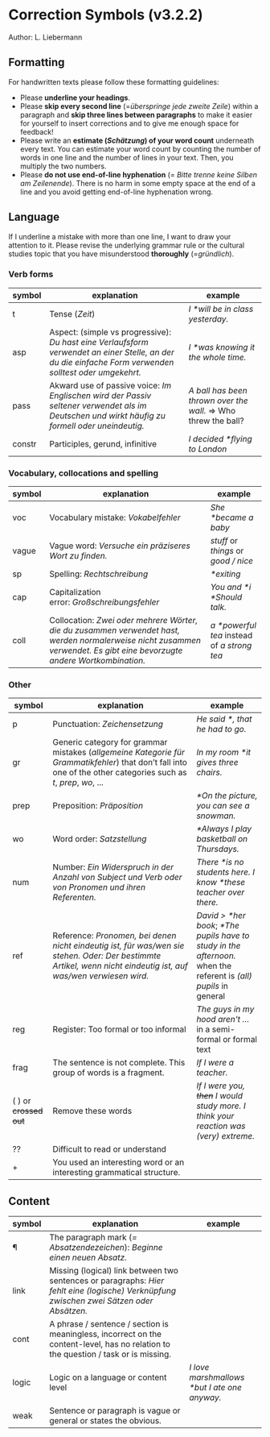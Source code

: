 # Correction Symbols (v3.2.2)

Author: L. Liebermann

## Formatting

For handwritten texts please follow these formatting guidelines:

- Please **underline your headings**.
- Please **skip every second line** (=_überspringe jede zweite Zeile_) within a paragraph and **skip three lines between paragraphs** to make it easier for yourself to insert corrections and to give me enough space for feedback!
- Please write an **estimate (_Schätzung_) of your word count** underneath every text. You can estimate your word count by counting the number of words in one line and the number of lines in your text. Then, you multiply the two numbers.
- Please **do not use end-of-line hyphenation** (= _Bitte trenne keine Silben am Zeilenende_). There is no harm in some empty space at the end of a line and you avoid getting end-of-line hyphenation wrong.

## Language

If I underline a mistake with more than one line, I want to draw your attention to it. Please revise the underlying grammar rule or the cultural studies topic that you have misunderstood **thoroughly** (=_gründlich_).

### Verb forms

| symbol | explanation                                                                                                                                   | example                                                        |
| ------ | --------------------------------------------------------------------------------------------------------------------------------------------- | -------------------------------------------------------------- |
| t      | Tense (*Zeit*)                                                                                                                                | *I \*will be in class yesterday.*                              |
| asp    | Aspect: (simple vs progressive): _Du hast eine Verlaufsform verwendet an einer Stelle, an der du die einfache Form verwenden solltest oder umgekehrt._  | *I \*was knowing it the whole time.*                           |
| pass   | Akward use of passive voice: *Im Englischen wird der Passiv seltener verwendet als im Deutschen und wirkt häufig zu formell oder uneindeutig.* | *A ball has been thrown over the wall.* => Who threw the ball? |
| constr | Participles, gerund, infinitive                                                                                                               | _I decided \*flying to London_                                 |

### Vocabulary, collocations and spelling

| symbol | explanation                                                                                                                                                              | example                                      |
| ------ | ------------------------------------------------------------------------------------------------------------------------------------------------------------------------ | -------------------------------------------- |
| voc    | Vocabulary mistake: *Vokabelfehler*                                                                                                                                      | _She \*became a baby_                        |
| vague  | Vague word: *Versuche ein präziseres Wort zu finden.*                                                                                                                    | _stuff_ or _things_ or _good / nice_         |
| sp     | Spelling: *Rechtschreibung*                                                                                                                                              | _\*exiting_                                  |
| cap    | Capitalization error: *Großschreibungsfehler*                                                                                                                            | *You and \*i \*Should talk.*                 |
| coll   | Collocation: *Zwei oder mehrere Wörter, die du zusammen verwendet hast, werden normalerweise nicht zusammen verwendet. Es gibt eine bevorzugte andere Wortkombination.* | _a \*powerful tea_ instead of _a strong tea_ |

### Other

| symbol                 | explanation                                                                                                                                                        | example                                                                                                             |
|------------------------|--------------------------------------------------------------------------------------------------------------------------------------------------------------------|---------------------------------------------------------------------------------------------------------------------|
| p                      | Punctuation: *Zeichensetzung*                                                                                                                                      | *He said \*, that he had to go.*                                                                                    |
| gr                     | Generic category for grammar mistakes (*allgemeine Kategorie für Grammatikfehler*) that don’t fall into one of the other categories such as _t_, _prep_, _wo_, ... | *In my room \*it gives three chairs.*                                                                               |
| prep                   | Preposition: *Präposition*                                                                                                                                         | _\*On the picture, you can see a snowman._                                                                          |
| wo                     | Word order: *Satzstellung*                                                                                                                                         | *\*Always I play basketball on Thursdays.*                                                                          |
| num                    | Number: _Ein Widerspruch in der Anzahl von Subject und Verb oder von Pronomen und ihren Referenten._                                                               | _There \*is no students here. I know \*these teacher over there._                                                   |
| ref                    | Reference: *Pronomen, bei denen nicht eindeutig ist, für was/wen sie stehen. Oder: Der bestimmte Artikel, wenn nicht eindeutig ist, auf was/wen verwiesen wird.*   | *David > \*her book*; _\*The pupils have to study in the afternoon._ when the referent is _(all) pupils_ in general |
| reg                    | Register: Too formal or too informal                                                                                                                               | _The guys in my hood aren't …_ in a semi-formal or formal text                                                      |
| frag                   | The sentence is not complete. This group of words is a fragment.                                                                                                   | *If I were a teacher.*                                                                                              |
| ( ) or ~~crossed out~~ | Remove these words                                                                                                                                                 | _If I were you, ~~then~~ I would study more. I think your reaction was (very) extreme._                             |
| ??                     | Difficult to read or understand                                                                                                                                    |                                                                                                                     |
| +                      | You used an interesting word or an interesting grammatical structure.                                                                                              |                                                                                                                     |

## Content

| symbol | explanation                                                                                                                              | example                                       |
| ------ | ---------------------------------------------------------------------------------------------------------------------------------------- | --------------------------------------------- |
| ¶      | The paragraph mark (*= Absatzendezeichen*): *Beginne einen neuen Absatz.*                                                                |                                               |
| link   | Missing (logical) link between two sentences or paragraphs: *Hier fehlt eine (logische) Verknüpfung zwischen zwei Sätzen oder Absätzen.* |                                               |
| cont   | A phrase / sentence / section is meaningless, incorrect on the content-level, has no relation to the question / task or is missing.      |                                               |
| logic  | Logic on a language or content level                                                                                                     | _I love marshmallows \*but I ate one anyway._ |
| weak   | Sentence or paragraph is vague or general or states the obvious.                                                                         |                                               |
